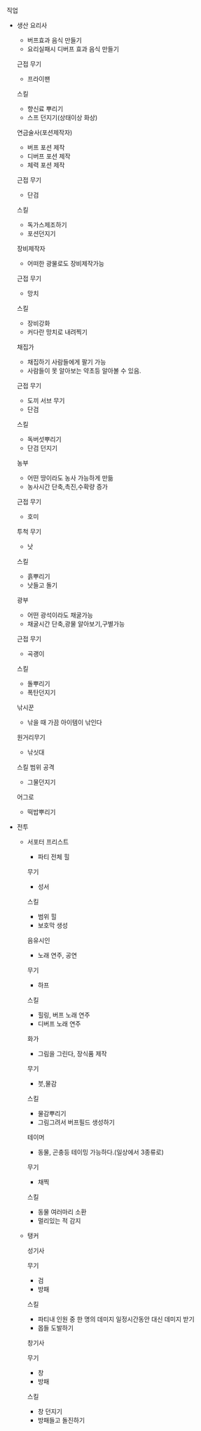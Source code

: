 직업

- 생산
    요리사
    - 버프효과 음식 만들기
    - 요리실패시 디버프 효과 음식 만들기

    근접 무기
    - 프라이팬

    스킬
    - 향신료 뿌리기
    - 스프 던지기(상태이상 화상)


    연금술사(포션제작자)
    - 버프 포션 제작
    - 디버프 포션 제작
    - 체력 포션 제작

    근접 무기
    - 단검

    스킬
    - 독가스제조하기
    - 포션던지기


    장비제작자
    - 어떠한 광물로도 장비제작가능

    근접 무기
    - 망치

    스킬
    - 장비강화
    - 커다란 망치로 내려찍기


    채집가
    - 채집하기 사람들에게 팔기 가능
    - 사람들이 못 알아보는 약초등 알아볼 수 있음.

    근접 무기
    - 도끼
    서브 무기
    - 단검

    스킬
    - 독버섯뿌리기
    - 단검 던지기

    농부
    - 어떤 땅이라도 농사 가능하게 만듦
    - 농사시간 단축,촉진,수확량 증가

    근접 무기
    - 호미

    투척 무기
    - 낫

    스킬
    - 흙뿌리기
    - 낫들고 돌기


    광부
    - 어떤 광석이라도 채굴가능
    - 채굴시간 단축,광물 알아보기,구별가능

    근접 무기
    - 곡괭이

    스킬
    - 돌뿌리기
    - 폭탄던지기

    낚시꾼
    - 낚을 때 가끔 아이템이 낚인다

    원거리무기
    - 낚싯대

    스킬
    범위 공격
    - 그물던지기

    어그로
    - 떡밥뿌리기

- 전투
    - 서포터
        프리스트
        - 파티 전체 힐

        무기
        - 성서

        스킬
        - 범위 힐
        - 보호막 생성


        음유시인
        - 노래 연주, 공연

        무기
        - 하프

        스킬
        - 힐링, 버프 노래 연주
        - 디버프 노래 연주


        화가
        - 그림을 그린다, 장식품 제작

        무기
        - 붓,물감

        스킬
        - 물감뿌리기
        - 그림그려서 버프필드 생성하기


        테이머
        - 동물, 곤충등 테이밍 가능하다.(일상에서 3종류로)

        무기
        - 채찍

        스킬
        - 동물 여러마리 소환
        - 멀리있는 적 감지

    - 탱커
        
        성기사
        
        무기
        - 검
        - 방패

        스킬
        - 파티내 인원 중 한 명의 데미지 일정시간동안 대신 데미지 받기
        - 몹들 도발하기

        창기사

        무기
        - 창
        - 방패

        스킬
        - 창 던지기
        - 방패들고 돌진하기